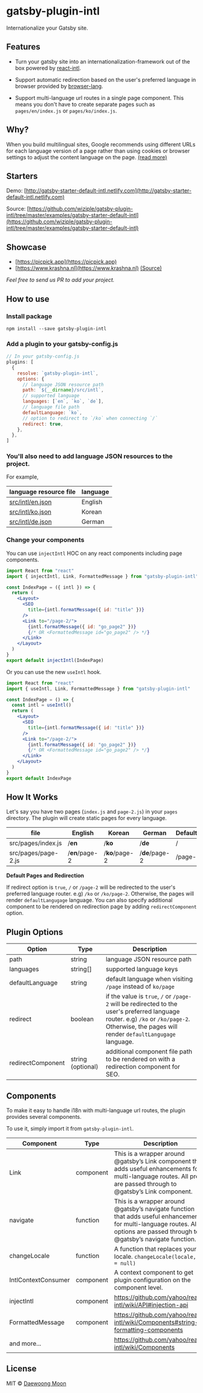# gatsby-plugin-intl

Internationalize your Gatsby site.

## Features

- Turn your gatsby site into an internationalization-framework out of the box powered by [react-intl](https://github.com/yahoo/react-intl). 

- Support automatic redirection based on the user's preferred language in browser provided by [browser-lang](https://github.com/wiziple/browser-lang).

- Support multi-language url routes in a single page component. This means you don't have to create separate pages such as `pages/en/index.js` or `pages/ko/index.js`.

## Why?

When you build multilingual sites, Google recommends using different URLs for each language version of a page rather than using cookies or browser settings to adjust the content language on the page. [(read more)](https://support.google.com/webmasters/answer/182192?hl=en&ref_topic=2370587)

## Starters

Demo: [http://gatsby-starter-default-intl.netlify.com](http://gatsby-starter-default-intl.netlify.com)

Source: [https://github.com/wiziple/gatsby-plugin-intl/tree/master/examples/gatsby-starter-default-intl](https://github.com/wiziple/gatsby-plugin-intl/tree/master/examples/gatsby-starter-default-intl)


## Showcase

- [https://picpick.app](https://picpick.app)
- [https://www.krashna.nl](https://www.krashna.nl) [(Source)](https://github.com/krashnamusika/krashna-site)

*Feel free to send us PR to add your project.*

## How to use

### Install package

`npm install --save gatsby-plugin-intl`

### Add a plugin to your gatsby-config.js

```javascript
// In your gatsby-config.js
plugins: [
  {
    resolve: `gatsby-plugin-intl`,
    options: {
      // language JSON resource path
      path: `${__dirname}/src/intl`,
      // supported language
      languages: [`en`, `ko`, `de`],
      // language file path
      defaultLanguage: `ko`,
      // option to redirect to `/ko` when connecting `/`
      redirect: true,
    },
  },
]
```

### You'll also need to add language JSON resources to the project.

For example,

| language resource file | language |
| --- | --- |
| [src/intl/en.json](https://github.com/wiziple/gatsby-plugin-intl/blob/master/examples/gatsby-starter-default-intl/src/intl/en.json) | English |
| [src/intl/ko.json](https://github.com/wiziple/gatsby-plugin-intl/blob/master/examples/gatsby-starter-default-intl/src/intl/ko.json) | Korean |
| [src/intl/de.json](https://github.com/wiziple/gatsby-plugin-intl/blob/master/examples/gatsby-starter-default-intl/src/intl/de.json) | German |


### Change your components

You can use `injectIntl` HOC on any react components including page components.

```jsx
import React from "react"
import { injectIntl, Link, FormattedMessage } from "gatsby-plugin-intl"

const IndexPage = ({ intl }) => {
  return (
    <Layout>
      <SEO
        title={intl.formatMessage({ id: "title" })}
      />
      <Link to="/page-2/">
        {intl.formatMessage({ id: "go_page2" })}
        {/* OR <FormattedMessage id="go_page2" /> */}
      </Link>
    </Layout>
  )
}
export default injectIntl(IndexPage)
```
Or you can use the new `useIntl` hook.
```jsx
import React from "react"
import { useIntl, Link, FormattedMessage } from "gatsby-plugin-intl"

const IndexPage = () => {
  const intl = useIntl()
  return (
    <Layout>
      <SEO
        title={intl.formatMessage({ id: "title" })}
      />
      <Link to="/page-2/">
        {intl.formatMessage({ id: "go_page2" })}
        {/* OR <FormattedMessage id="go_page2" /> */}
      </Link>
    </Layout>
  )
}
export default IndexPage
```


## How It Works

Let's say you have two pages (`index.js` and `page-2.js`) in your `pages` directory. The plugin will create static pages for every language.

file | English | Korean | German | Default*
-- | -- | -- | -- | -- 
src/pages/index.js | /**en** | /**ko** | /**de** | /
src/pages/page-2.js | /**en**/page-2 | /**ko**/page-2 | /**de**/page-2 | /page-2

**Default Pages and Redirection**

If redirect option is `true`, `/` or `/page-2` will be redirected to the user's preferred language router. e.g) `/ko` or `/ko/page-2`. Otherwise, the pages will render `defaultLangugage` language. You can also specify additional component to be rendered on redirection page by adding `redirectComponent` option.


## Plugin Options

Option | Type | Description
-- | -- | --
path | string | language JSON resource path
languages | string[] | supported language keys
defaultLanguage | string | default language when visiting `/page` instead of `ko/page`
redirect | boolean | if the value is `true`, `/` or `/page-2` will be redirected to the user's preferred language router. e.g) `/ko` or `/ko/page-2`. Otherwise, the pages will render `defaultLangugage` language.
redirectComponent | string (optional) | additional component file path to be rendered on with a redirection component for SEO.


## Components

To make it easy to handle i18n with multi-language url routes, the plugin provides several components.

To use it, simply import it from `gatsby-plugin-intl`.

Component | Type | Description
-- | -- | --
Link | component | This is a wrapper around @gatsby’s Link component that adds useful enhancements for multi-language routes. All props are passed through to @gatsby’s Link component.
navigate | function | This is a wrapper around @gatsby’s navigate function that adds useful enhancements for multi-language routes. All options are passed through to @gatsby’s navigate function.
changeLocale | function | A function that replaces your locale. `changeLocale(locale, to = null)`
IntlContextConsumer | component | A context component to get plugin configuration on the component level.
injectIntl | component | https://github.com/yahoo/react-intl/wiki/API#injection-api
FormattedMessage | component | https://github.com/yahoo/react-intl/wiki/Components#string-formatting-components
and more... | | https://github.com/yahoo/react-intl/wiki/Components


## License

MIT &copy; [Daewoong Moon](https://github.com/wiziple)
